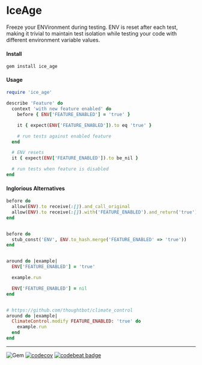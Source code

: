 IceAge
======
Freeze your ENVironment during testing. ENV is reset after each test, making it trivial to maintain test isolation while testing your code with different environment variable values.


#### Install
```gem install ice_age```


#### Usage
```ruby
require 'ice_age'

describe 'Feature' do
  context 'with new feature enabled' do
    before { ENV['FEATURE_ENABLED'] = 'true' }

    it { expect(ENV['FEATURE_ENABLED']).to eq 'true' }

    # run tests against enabled feature
  end

  # ENV resets
  it { expect(ENV['FEATURE_ENABLED']).to be_nil }

  # run tests when feature is disabled
end
```


#### Inglorious Alternatives
```ruby
before do
  allow(ENV).to receive(:[]).and_call_original
  allow(ENV).to receive(:[]).with('FEATURE_ENABLED').and_return('true')
end


before do
  stub_const('ENV', ENV.to_hash.merge('FEATURE_ENABLED' => 'true'))
end


around do |example|
  ENV['FEATURE_ENABLED'] = 'true'

  example.run

  ENV['FEATURE_ENABLED'] = nil
end


# https://github.com/thoughtbot/climate_control
around do |example|
  ClimateControl.modify FEATURE_ENABLED: 'true' do
    example.run
  end
end
```

----
![Gem](https://img.shields.io/gem/dt/ice_age?style=plastic)
[![codecov](https://codecov.io/gh/dpep/ice_age_rb/branch/main/graph/badge.svg?token=S5F1PF9066)](https://codecov.io/gh/dpep/ice_age_rb)
[![codebeat badge](https://codebeat.co/badges/cf6afb0c-a510-4fbe-97d5-17e08826b144)](https://codebeat.co/projects/github-com-dpep-ice_age_rb-main)
